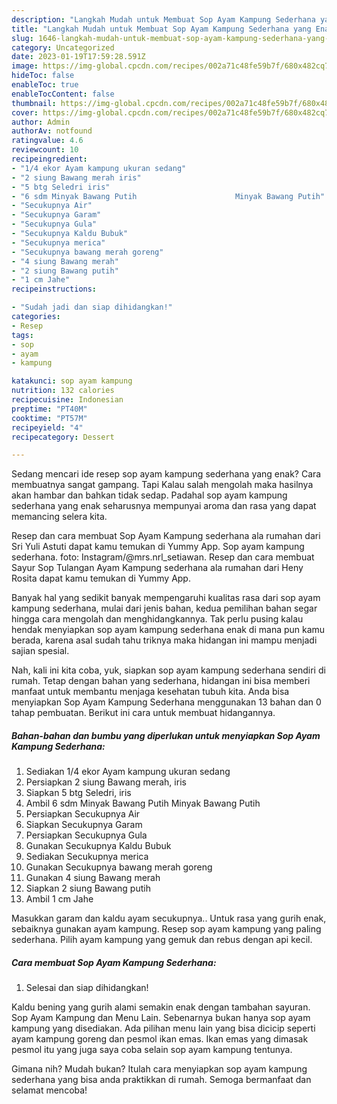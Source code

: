 ```yaml
---
description: "Langkah Mudah untuk Membuat Sop Ayam Kampung Sederhana yang Enak, Buat Buka Puasa Bikin Ngiler"
title: "Langkah Mudah untuk Membuat Sop Ayam Kampung Sederhana yang Enak, Buat Buka Puasa Bikin Ngiler"
slug: 1646-langkah-mudah-untuk-membuat-sop-ayam-kampung-sederhana-yang-enak-buat-buka-puasa-bikin-ngiler
category: Uncategorized
date: 2023-01-19T17:59:28.591Z
image: https://img-global.cpcdn.com/recipes/002a71c48fe59b7f/680x482cq70/sop-ayam-kampung-sederhana-foto-resep-utama.jpg
hideToc: false
enableToc: true
enableTocContent: false
thumbnail: https://img-global.cpcdn.com/recipes/002a71c48fe59b7f/680x482cq70/sop-ayam-kampung-sederhana-foto-resep-utama.jpg
cover: https://img-global.cpcdn.com/recipes/002a71c48fe59b7f/680x482cq70/sop-ayam-kampung-sederhana-foto-resep-utama.jpg
author: Admin
authorAv: notfound
ratingvalue: 4.6
reviewcount: 10
recipeingredient:
- "1/4 ekor Ayam kampung ukuran sedang"
- "2 siung Bawang merah iris"
- "5 btg Seledri iris"
- "6 sdm Minyak Bawang Putih                      Minyak Bawang Putih"
- "Secukupnya Air"
- "Secukupnya Garam"
- "Secukupnya Gula"
- "Secukupnya Kaldu Bubuk"
- "Secukupnya merica"
- "Secukupnya bawang merah goreng"
- "4 siung Bawang merah"
- "2 siung Bawang putih"
- "1 cm Jahe"
recipeinstructions:

- "Sudah jadi dan siap dihidangkan!"
categories:
- Resep
tags:
- sop
- ayam
- kampung

katakunci: sop ayam kampung 
nutrition: 132 calories
recipecuisine: Indonesian
preptime: "PT40M"
cooktime: "PT57M"
recipeyield: "4"
recipecategory: Dessert

---
```



Sedang mencari ide resep sop ayam kampung sederhana yang enak? Cara membuatnya sangat gampang. Tapi Kalau salah mengolah maka hasilnya akan hambar dan bahkan tidak sedap. Padahal sop ayam kampung sederhana yang enak seharusnya mempunyai aroma dan rasa yang dapat memancing selera kita.


Resep dan cara membuat Sop Ayam Kampung sederhana ala rumahan dari Sri Yuli Astuti dapat kamu temukan di Yummy App. Sop ayam kampung sederhana. foto: Instagram/@mrs.nrl_setiawan. Resep dan cara membuat Sayur Sop Tulangan Ayam Kampung sederhana ala rumahan dari Heny Rosita dapat kamu temukan di Yummy App.

Banyak hal yang sedikit banyak mempengaruhi kualitas rasa dari sop ayam kampung sederhana, mulai dari jenis bahan, kedua pemilihan bahan segar hingga cara mengolah dan menghidangkannya. Tak perlu pusing kalau hendak menyiapkan sop ayam kampung sederhana enak di mana pun kamu berada, karena asal sudah tahu triknya maka hidangan ini mampu menjadi sajian spesial.


Nah, kali ini kita coba, yuk, siapkan sop ayam kampung sederhana sendiri di rumah. Tetap dengan bahan yang sederhana, hidangan ini bisa memberi manfaat untuk membantu menjaga kesehatan tubuh kita. Anda bisa menyiapkan Sop Ayam Kampung Sederhana menggunakan 13 bahan dan 0 tahap pembuatan. Berikut ini cara untuk membuat hidangannya.

<!--inarticleads1-->

##### Bahan-bahan dan bumbu yang diperlukan untuk menyiapkan Sop Ayam Kampung Sederhana:

1. Sediakan 1/4 ekor Ayam kampung ukuran sedang
1. Persiapkan 2 siung Bawang merah, iris
1. Siapkan 5 btg Seledri, iris
1. Ambil 6 sdm Minyak Bawang Putih                      Minyak Bawang Putih
1. Persiapkan Secukupnya Air
1. Siapkan Secukupnya Garam
1. Persiapkan Secukupnya Gula
1. Gunakan Secukupnya Kaldu Bubuk
1. Sediakan Secukupnya merica
1. Gunakan Secukupnya bawang merah goreng
1. Gunakan 4 siung Bawang merah
1. Siapkan 2 siung Bawang putih
1. Ambil 1 cm Jahe


Masukkan garam dan kaldu ayam secukupnya.. Untuk rasa yang gurih enak, sebaiknya gunakan ayam kampung. Resep sop ayam kampung yang paling sederhana. Pilih ayam kampung yang gemuk dan rebus dengan api kecil. 

<!--inarticleads2-->

##### Cara membuat Sop Ayam Kampung Sederhana:


1. Selesai dan siap dihidangkan!

Kaldu bening yang gurih alami semakin enak dengan tambahan sayuran. Sop Ayam Kampung dan Menu Lain. Sebenarnya bukan hanya sop ayam kampung yang disediakan. Ada pilihan menu lain yang bisa dicicip seperti ayam kampung goreng dan pesmol ikan emas. Ikan emas yang dimasak pesmol itu yang juga saya coba selain sop ayam kampung tentunya. 

Gimana nih? Mudah bukan? Itulah cara menyiapkan sop ayam kampung sederhana yang bisa anda praktikkan di rumah. Semoga bermanfaat dan selamat mencoba!
